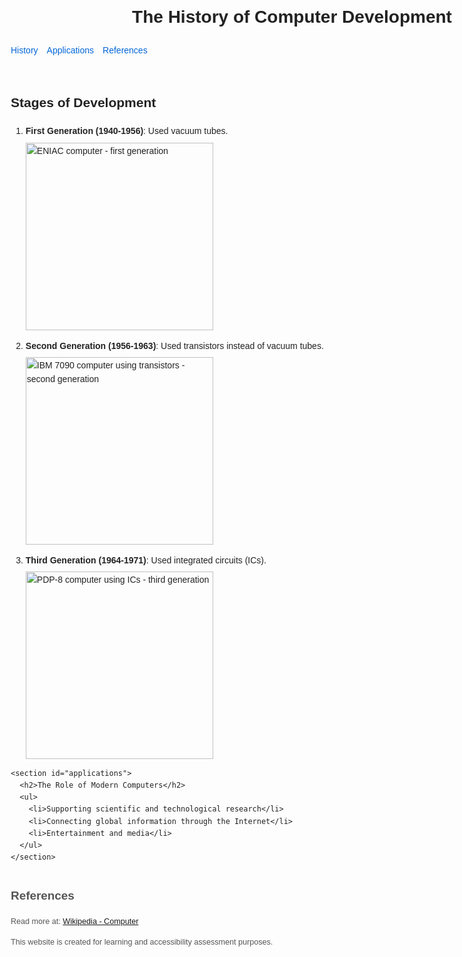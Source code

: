<!DOCTYPE html>
<html lang="en">
<head>
  <meta charset="UTF-8" />
  <meta name="viewport" content="width=device-width, initial-scale=1" />
  <title>The Evolution of Computers</title>
  <style>
    /* Tối giản CSS để ảnh không dính sát text */
    img {
      display: block;
      margin-top: 0.5em;
      margin-bottom: 1em;
      max-width: 100%;
      height: auto;
    }
    body {
      font-family: Arial, sans-serif;
      line-height: 1.6;
      max-width: 900px;
      margin: 2em auto;
      padding: 0 1em;
      color: #222;
    }
    nav ul {
      list-style: none;
      padding-left: 0;
      display: flex;
      gap: 1em;
    }
    nav a {
      text-decoration: none;
      color: #0366d6;
    }
    nav a:hover {
      text-decoration: underline;
    }
    footer {
      margin-top: 3em;
      font-size: 0.9em;
      color: #555;
    }
  </style>
</head>
<body>
  <header>
    <h1>The History of Computer Development</h1>
    <nav>
      <ul>
        <li><a href="#history">History</a></li>
        <li><a href="#applications">Applications</a></li>
        <li><a href="#references">References</a></li>
      </ul>
    </nav>
  </header>

  <main>
    <section id="history">
      <h2>Stages of Development</h2>
      <ol>
        <li>
          <strong>First Generation (1940-1956)</strong>: Used vacuum tubes.
          <img 
            src="https://upload.wikimedia.org/wikipedia/commons/thumb/6/6a/ENIAC.jpg/320px-ENIAC.jpg" 
            alt="ENIAC computer - first generation" 
            width="300"
            loading="lazy"
          />
        </li>
        <li>
          <strong>Second Generation (1956-1963)</strong>: Used transistors instead of vacuum tubes.
          <img 
            src="https://upload.wikimedia.org/wikipedia/commons/thumb/9/92/IBM7090.jpg/320px-IBM7090.jpg" 
            alt="IBM 7090 computer using transistors - second generation" 
            width="300"
            loading="lazy"
          />
        </li>
        <li>
          <strong>Third Generation (1964-1971)</strong>: Used integrated circuits (ICs).
          <img 
            src="https://upload.wikimedia.org/wikipedia/commons/thumb/5/57/DEC_PDP-8_I_BW.jpg/320px-DEC_PDP-8_I_BW.jpg" 
            alt="PDP-8 computer using ICs - third generation" 
            width="300"
            loading="lazy"
          />
        </li>
      </ol>
    </section>

    <section id="applications">
      <h2>The Role of Modern Computers</h2>
      <ul>
        <li>Supporting scientific and technological research</li>
        <li>Connecting global information through the Internet</li>
        <li>Entertainment and media</li>
      </ul>
    </section>
  </main>

  <footer>
    <h2 id="references">References</h2>
    <p>
      Read more at: 
      <a href="https://en.wikipedia.org/wiki/Computer" target="_blank" rel="noopener noreferrer">Wikipedia - Computer</a>
    </p>
    <p>This website is created for learning and accessibility assessment purposes.</p>
  </footer>
</body>
</html>
